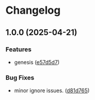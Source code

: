 # Changelog

## 1.0.0 (2025-04-21)


### Features

* genesis ([e57d5d7](https://github.com/groutoutlook/imguilog/commit/e57d5d7586105523c9f8150c9e45dc2ff61c6fe8))


### Bug Fixes

* minor ignore issues. ([d81d765](https://github.com/groutoutlook/imguilog/commit/d81d7657abeb35d5000bd7b982dd6c3de677413b))
